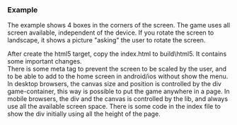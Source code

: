 ### Example
The example shows 4 boxes in the corners of the screen. The game uses all screen available, independent of the device. If you rotate the screen to landscape, it shows a picture "asking" the user to rotate the screen.

After create the html5 target, copy the index.html to build\html5. It contains some important changes.  
There is some meta tag to prevent the screen to be scaled by the user, and to be able to add to the home screen in android/ios without show the menu.  
In desktop browsers, the canvas size and position is controlled by the div game-container, this way is possible to put the game anywhere in a page. In mobile browsers, the div and the canvas is controlled by the lib, and always use all the available screen space. There is some code in the index file to show the div initially using all the height of the page.
